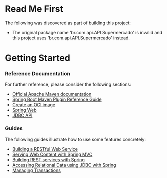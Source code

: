 # Read Me First
The following was discovered as part of building this project:

* The original package name 'br.com.api.API Supermercado' is invalid and this project uses 'br.com.api.API.Supermercado' instead.

# Getting Started

### Reference Documentation
For further reference, please consider the following sections:

* [Official Apache Maven documentation](https://maven.apache.org/guides/index.html)
* [Spring Boot Maven Plugin Reference Guide](https://docs.spring.io/spring-boot/docs/2.7.15-SNAPSHOT/maven-plugin/reference/html/)
* [Create an OCI image](https://docs.spring.io/spring-boot/docs/2.7.15-SNAPSHOT/maven-plugin/reference/html/#build-image)
* [Spring Web](https://docs.spring.io/spring-boot/docs/2.7.15-SNAPSHOT/reference/htmlsinge/index.html#web)
* [JDBC API](https://docs.spring.io/spring-boot/docs/2.7.15-SNAPSHOT/reference/htmlsinge/index.html#data.sql)

### Guides
The following guides illustrate how to use some features concretely:

* [Building a RESTful Web Service](https://spring.io/guides/gs/rest-service/)
* [Serving Web Content with Spring MVC](https://spring.io/guides/gs/serving-web-content/)
* [Building REST services with Spring](https://spring.io/guides/tutorials/rest/)
* [Accessing Relational Data using JDBC with Spring](https://spring.io/guides/gs/relational-data-access/)
* [Managing Transactions](https://spring.io/guides/gs/managing-transactions/)


